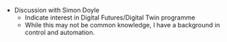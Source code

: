 - Discussion with Simon Doyle
	- Indicate interest in Digital Futures/Digital Twin programme
	- While this may not be common knowledge, I have a background in control and automation.